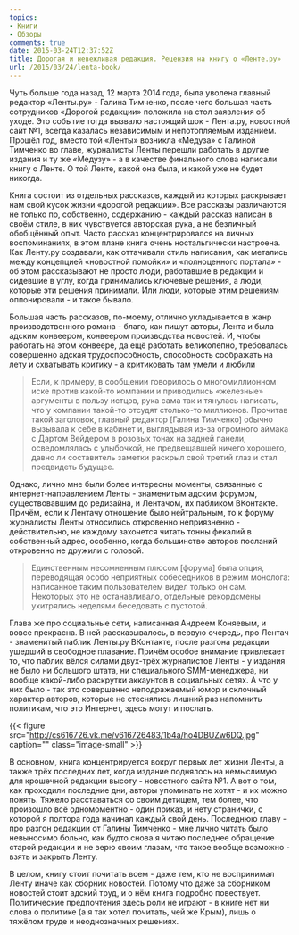 ```yaml
---
topics:
- Книги
- Обзоры
comments: true
date: 2015-03-24T12:37:52Z
title: Дорогая и невежливая редакция. Рецензия на книгу о «Ленте.ру»
url: /2015/03/24/lenta-book/
---
```


Чуть больше года назад, 12 марта 2014 года, была уволена главный редактор «Ленты.ру» - Галина Тимченко, после чего большая часть сотрудников «Дорогой редакции» положила на стол заявления об уходе. Это событие тогда вызвало настоящий шок - Лента.ру, новостной сайт №1, всегда казалась независимым и непотопляемым изданием. Прошёл год, вместо той «Ленты» возникла «Медуза» с Галиной Тимченко во главе, журналисты Ленты перешли работать в другие издания и ту же «Медузу» - а в качестве финального слова написали книгу о Ленте. О той Ленте, какой она была, и какой уже не будет никогда.

<!--more-->

Книга состоит из отдельных рассказов, каждый из которых раскрывает нам свой кусок жизни «дорогой редакции». Все рассказы различаются не только по, собственно, содержанию - каждый рассказ написан в своём стиле, в них чувствуется авторская рука, а не безличный обобщённый опыт. Часто рассказ концентрировался на личных воспоминаниях, в этом плане книга очень ностальгически настроена. Как Ленту.ру создавали, как оттачивали стиль написания, как метались между концепцией «новостной помойки» и «полноценного портала» - об этом рассказывают не просто люди, работавшие в редакции и сидевшие в углу, когда принимались ключевые решения, а люди, которые эти решения принимали. Или люди, которые этим решениям оппонировали - и такое бывало.

Большая часть рассказов, по-моему, отлично укладывается в жанр производственного романа - благо, как пишут авторы, Лента и была адским конвеером, конвеером производства новостей. И, чтобы работать на этом конвеере, да ещё работать великолепно, требовалась совершенно адская трудоспособность, способность соображать на лету и схватывать критику - а критиковать там умели и любили

> Если, к примеру, в сообщении говорилось о многомиллионном иске против какой-то компании и приводились «железные» аргументы в пользу истцов, рука сама так и тянулась написать, что у компании такой-то отсудят столько-то миллионов. Прочитав такой заголовок, главный редактор [Галина Тимченко] обычно вызывала к себе в кабинет и, выглядывая из-за огромного аймака с Дартом Вейдером в розовых тонах на задней панели, осведомлялась с улыбочкой, не предвещавшей ничего хорошего, давно ли составитель заметки раскрыл свой третий глаз и стал предвидеть будущее.

Однако, лично мне были более интересны моменты, связанные с интернет-направлением Ленты - знаменитым адским форумом, существовавшим до редизайна, и Лентачом, их пабликом ВКонтакте. Причём, если к Лентачу отношение было нейтральным, то к форуму журналисты Ленты относились откровенно неприязненно - действительно, не каждому захочется читать тонны фекалий в собственный адрес, особенно, когда большинство авторов посланий откровенно не дружили с головой.

>Единственным несомненным плюсом [форума] была опция, переводящая особо неприятных собеседников в режим монолога: написанное таким пользователем видел только он сам. Некоторых это не останавливало, отдельные рекордсмены ухитрялись неделями беседовать с пустотой.

Глава же про социальные сети, написанная Андреем Коняевым, и вовсе прекрасна. В ней рассказывалось, в первую очередь, про Лентач - знаменитый паблик Ленты.ру ВКонтакте, после разгона редакции ушедший в свободное плавание. Причём особое внимание привлекает то, что паблик вёлся силами двух-трёх журналистов Ленты - у издания не было ни большого штата, ни специального SMM-менеджера, ни вообще какой-либо раскрутки аккаунтов в социальных сетях. А что у них было - так это совершенно неподражаемый юмор и склочный характер авторов, которые не стеснялись лишний раз напомнить политикам, что это Интернет, здесь могут и послать.

{{< figure src="http://cs616726.vk.me/v616726483/1b4a/ho4DBUZw6DQ.jpg" caption="" class="image-small" >}} 

В основном, книга концентрируется вокруг первых лет жизни Ленты, а также трёх последних лет, когда издание поднялось на немыслимую для крошечной редакции высоту - новостного сайта №1. А вот о том, как проходили последние дни, авторы упоминать не хотят - и их можно понять. Тяжело расставаться со своим детищем, тем более, что произошло всё одномоментно - один приказ, и нету странички, с которой я полтора года начинал каждый свой день. Последнюю главу - про разгон редакции от Галины Тимченко - мне лично читать было невыносимо больно, как будто снова я читаю последнее обращение старой редакции и не верю своим глазам, что такое вообще возможно - взять и закрыть Ленту.

В целом, книгу стоит почитать всем - даже тем, кто не воспринимал Ленту иначе как сборник новостей. Потому что даже за сборником новостей стоит адский труд, и о нём книга подробно повествует. Политические предпочтения здесь роли не играют - в книге нет ни слова о политике (а я так хотел почитать, чей же Крым), лишь о тяжёлом труде и неоднозначных решениях.
